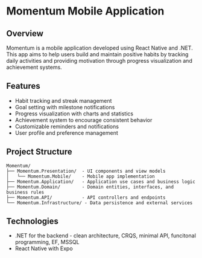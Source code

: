 # Momentum Mobile Application

## Overview

Momentum is a mobile application developed using React Native and .NET. This app aims to help users build and maintain positive habits by tracking daily activities and providing motivation through progress visualization and achievement systems.

## Features

- Habit tracking and streak management
- Goal setting with milestone notifications
- Progress visualization with charts and statistics
- Achievement system to encourage consistent behavior
- Customizable reminders and notifications
- User profile and preference management

## Project Structure

```
Momentum/
├── Momentum.Presentation/  - UI components and view models
│   └── Momentum.Mobile/    - Mobile app implementation
├── Momentum.Application/   - Application use cases and business logic
├── Momentum.Domain/        - Domain entities, interfaces, and business rules
├── Momentum.API/           - API controllers and endpoints
└── Momentum.Infrastructure/ - Data persistence and external services
```

## Technologies

- .NET for the backend - clean architecture, CRQS, minimal API, funcitonal programming, EF, MSSQL
- React Native with Expo
